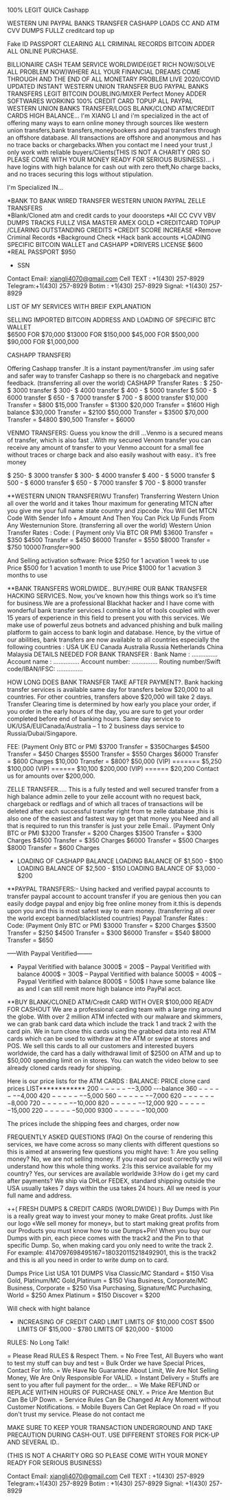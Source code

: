 100% LEGIT QUICk Cashapp

 WESTERN UNI PAYPAL BANKS TRANSFER CASHAPP LOADS CC AND ATM CVV DUMPS FULLZ creditcard top up

Fake ID PASSPORT CLEARING ALL CRIMINAL RECORDS BITCOIN ADDER 
ALL ONLINE PURCHASE.  


BILLIONAIRE CASH TEAM SERVICE WORLDWIDE(GET RICH NOW/SOLVE ALL PROBLEM NOW)WHERE ALL YOUR FINANCIAL DREAMS COME THROUGH AND THE END OF ALL MONETARY PROBLEM LIVE 2020/COVID  UPDATED INSTANT WESTERN UNION TRANSFER BUG PAYPAL BANKS TRANSFERS  LEGIT BITCOIN DOUBLING/MIXER Perfect Money ADDER SOFTWARES WORKING 100% CREDIT CARD TOPUP ALL PAYPAL WESTERN UNION BANKS TRANSFER/LOGS BLANK/CLOND ATM/CREDIT CARDS HIGH BALANCE...
I'm XIANG LI and i'm specialized in the act of offering many ways to earn online money through sources like western union transfers,bank transfers,moneybookers and paypal transfers through an offshore database. All transactions are offshore and anonymous and has no trace backs or chargebacks.When you contact me I need your trust ,I only work with reliable buyers/Clients(THIS IS NOT A CHARITY ORG SO PLEASE COME WITH YOUR MONEY READY FOR SERIOUS BUSINESS)... i have logins with high balance for cash out with zero theft,No charge backs, and no traces securing this logs without stipulation.

I'm Specialized IN...

*BANK TO BANK WIRED TRANSFER WESTERN UNION PAYPAL ZELLE TRANSFERS  
*Blank/Cloned atm and credit cards to your dooorsteps
*All CC CVV VBV DUMPS TRACKS FULLZ VISA MASTER AMEX GOLD
*CREDITCARD TOPUP /CLEARING OUTSTANDING CREDITS
*CREDIT SCORE INCREASE
*Remove Criminal Records
*Background Check
*Hack bank accounts
*LOADING SPECIFIC BITCOIN WALLET and CASHAPP
*DRIVERS LICENSE $600    
*REAL PASSPORT $950    
* SSN 

Contact
Email: xiangli4070@gmail.com
Cell TEXT : +1(430) 257-8929
Telegram:+1(430) 257-8929
Botim : +1(430) 257-8929
Signal: +1(430) 257-8929


LIST OF MY SERVICES WITH BREIF EXPLANATION

SELLING IMPORTED BITCOIN ADDRESS AND LOADING OF SPECIFIC BTC WALLET  
$6500 FOR $70,000
$13000 FOR $150,000
$45,000 FOR $500,000
$90,000 FOR $1,000,000

CASHAPP TRANSFER)

Offering Cashapp transfer .It is a instant payment/transfer .im using safer and safer way to transfer Cashapp so there is no chargeback and negative feedback.
(transferring all over the world)
CASHAPP Transfer Rates :
$ 250- $ 3000 transfer
$ 300- $ 4000 transfer
$ 400 - $ 5000 transfer
$ 500 - $ 6000 transfer
$ 650 - $ 7000 transfer
$ 700 - $ 8000 transfer
$10,000 Transfer = $800
$15,000 Transfer = $1300
$20,000 Transfer = $1600 High balance
$30,000 Transfer = $2100
$50,000 Transfer = $3500
$70,000 Transfer = $4800
$90,500 Transfer = $6000

VENMO TRANSFERS:
Guess you know the drill …Venmo is a secured means of transfer, which is also fast ..With my secured Venom transfer you can receive any amount of transfer to your Venmo account for a small fee without traces or charge back and also easily washout with easy.. it’s free money 

$ 250- $ 3000 transfer
$ 300- $ 4000 transfer
$ 400 - $ 5000 transfer
$ 500 - $ 6000 transfer
$ 650 - $ 7000 transfer
$ 700 - $ 8000 transfer

**WESTERN UNION TRANSFER(WU Transfer)
Transferring Western Union all over the world and it takes 1hour maximum for generating MTCN after you give me your full name state country and zipcode .You Will Get MTCN Code With Sender Info + Amount And Then You Can Pick Up Funds From Any Westernunion Store.
(transferring all over the world)
Western Union Transfer Rates :
Code:
( Payment only Via BTC OR PM)
$3600 Transfer = $350
$4500 Transfer = $450
$6000 Transfer = $550
$8000 Transfer = $750
$10000 Transfer =$900

And Selling activation software:
Price $250  for 1 acvation 1 week to use
Price $500  for 1 acvation 1 month to use
Price $1000 for 1 acvation 3 months to use

**BANK TRANSFERS WORLDWIDE..
BUY/HIRE OUR BANK TRANSFER HACKING SERVICES.
Now, you’ve known how this things work so it’s time for business.We are a professional Blackhat hacker and I have come with wonderful bank transfer services.I combine a lot of tools coupled with over 15 years of experience in this field to present you with this services. We make use of powerful zeus botnets and advanced phishing and bulk mailing platform to gain access to bank login and database.
Hence, by the virtue of our abilities, bank transfers are now available to all countries especially the following countries :
USA UK EU Canada Australia Russia Netherlands China Malaysia
DETAILS NEEDED FOR BANK TRANSFER :
Bank Name : ……………
Account name : ……………
Account number: ……………
Routing number/Swift code/IBAN/IFSC: ……………

HOW LONG DOES BANK TRANSFER TAKE AFTER PAYMENT?.
Bank hacking transfer services is available same day for transfers below $20,000 to all countries. For other countries, transfers above $20,000 will take 2 days. Transfer Clearing time is determined by how early you place your order, if you order in the early hours of the day, you are sure to get your order completed before end of banking hours.
Same day service to UK/USA/EU/Canada/Australia – 1 to 2 business days service to Russia/Dubai/Singapore.

FEE:
 (Payment Only BTC or PM)
$3700 Transfer = $350Charges
$4500 Transfer = $450 Charges 
$5500 Transfer = $550 Charges 
$6000 Transfer = $600 Charges
$10,000 Transfer = $800?
$50,000 (VIP) =======  $5,250
$100,000 (VIP) ======  $10,100
$200,000 (VIP) ======  $20,200
Contact us for amounts over $200,000.

ZELLE TRANSFER.....
This is a fully tested and well secured transfer from a high balance admin zelle to your zelle account with no request back, chargeback or redflags and of which all traces of transactions will be deleted after each successful transfer right from te zelle database ,this is also one of the easiest and fastest way to get that money you Need and all that is required to run this transfer is just your zelle Email..
(Payment Only BTC or PM)
$3200 Transfer = $200 Charges
$3500 Transfer = $300 Charges
$4500 Transfer = $350 Charges
$6000 Transfer = $500 Charges
$8000 Transfer = $600 Charges

- LOADING OF CASHAPP BALANCE
LOADING BALANCE OF $1,500 - $100
LOADING BALANCE OF $2,500 - $150
LOADING BALANCE OF $3,000 - $200

**PAYPAL TRANSFERS:-
Using hacked and verified paypal accounts to transfer paypal account to account transfer if you are genious then you can easily dodge paypal and enjoy big free online money from it.this is depends upon you and this is most safest way to earn money.
(transferring all over the world except banned/blacklisted countries)
Paypal Transfer Rates :
Code:
(Payment Only BTC or PM)
$3000 Transfer = $200 Charges
$3500 Transfer = $250
$4500 Transfer = $300
$6000 Transfer = $540
$8000 Transfer = $650

—–With Paypal Veritified——–
- Paypal Veritified with balance 3000$ = 200$
– Paypal Veritified with balance 4000$ = 300$
– Paypal Veritified with balance 5000$ = 400$
– Paypal Veritified with balance 8000$ = 500$
I  have some balance like as and I can still remit more  high balance into PayPal acct.

**BUY BLANK/CLONED ATM/Credit CARD WITH OVER $100,000 READY FOR CASHOUT
We are a professional carding team with a large ring around the globe. With over 2 million ATM infected with our malware and skimmers, we can grab bank card data which include the track 1 and track 2 with the card pin. We in turn clone this cards using the grabbed data into real ATM cards which can be used to withdraw at the ATM or swipe at stores and POS. We sell this cards to all our customers and interested buyers worldwide, the card has a daily withdrawal limit of $2500 on ATM and up to $50,000 spending limit on in stores. You can watch the video below to see already cloned cards ready for shipping.

Here is our price lists for the ATM CARDS :
BALANCE: PRICE
clone card prices LIST************
$200-------$3,000 ---balance
$360-------$4,000
$420-------$5,000
$560-------$7,000
$620-------$8,000
$720-------$10,000
$820-------$12,000
$920------$15,000
$220------$50,000
$9300------$100,000

The prices include the shipping fees and charges, order now

FREQUENTLY ASKED QUESTIONS (FAQ)
On the course of rendering this services, we have come across so many clients with different questions so this is aimed at answering few questions you might have:
1: Are you selling money?
   No, we are not selling money. If you read our post correctly    you will understand how this whole thing works.
2:Is this service available for my country?
  Yes, our services are available worldwide
3:How do i get my card after payments?
  We ship via DHLor FEDEX, standard shipping outside the USA usually takes 7 days within the usa takes 24 hours. All we need is your full name and address.

++( FRESH DUMPS & CREDIT CARDS (WORLDWIDE) )
Buy Dumps with Pin is a really great way to invest your money to make Great profits. Just like our logo «We sell money for money», but to start making great profits from our Products you must know how to use Dumps+Pin!
When you buy our Dumps with pin, each piece comes with the track2 and the Pin to that specific Dump. So, when making card you only need to write the track 2.
For example: 4147097698495167=180320115218492901, this is the track2 and this is all you need in order to write dump on to card.

Dumps Price List
USA 101 DUMPS
Visa Classic/MC Standard = $150
Visa Gold, Platinum/MC Gold,Platinum = $150
Visa Business, Corporate/MC Business, Corporate = $250
Visa Purchasing, Signature/MC Purchasing, World = $250
Amex Platinum = $150
Discover = $200

Will check with hight balance

- INCREASING OF CREDIT CARD LIMIT
LIMITS OF $10,000 COST $500
LIMITS OF $15,000 - $780
LIMITS OF $20,000 - $1000



RULES: No Long Talk!

= Please Read RULES & Respect Them.
= No Free Test, All Buyers who want to test my stuff can buy and test
= Bulk Order we have Special Prices, Contact For Info.
= We Have No Guarantee About Limit, We Are Not Selling Money, We Are Only Responsible For VALID.
= Instant Delivery
= Stuffs are sent to you after full payment for the order...
= We  Make REFUND or REPLACE WITHIN HOURS OF PURCHASE ONLY.
= Price Are Mention But Can Be UP Down.
= Service Rules Can Be Changed At Any Moment without Customer Notifications.
= Mobile Buyers Can Get Replace On road
= If you don't trust my service. Please do not contact me

MAKE SURE TO KEEP YOUR TRANSACTION UNDERGROUND AND TAKE PRECAUTION DURING CASH-OUT.
USE DIFFERENT STORES FOR PICK-UP AND SEVERAL ID..

(THIS IS NOT A CHARITY ORG SO PLEASE COME WITH YOUR MONEY READY FOR SERIOUS BUSINESS)

Contact
Email: xiangli4070@gmail.com
Cell TEXT : +1(430) 257-8929
Telegram:+1(430) 257-8929
Botim : +1(430) 257-8929
Signal: +1(430) 257-8929
